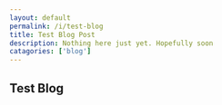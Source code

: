 ```yaml
---
layout: default
permalink: /i/test-blog
title: Test Blog Post
description: Nothing here just yet. Hopefully soon
catagories: ['blog']
---
```


## Test Blog
